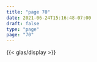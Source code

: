 ```yaml
---
title: "page 70"
date: 2021-06-24T15:16:48-07:00
draft: false
type: "page"
page: "70"
---
```


{{< glas/display >}}
